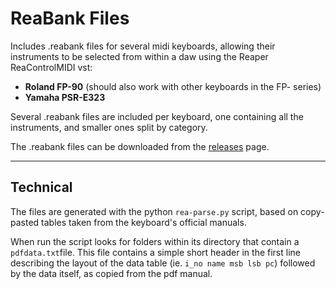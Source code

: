# ReaBank Files

Includes .reabank files for several midi keyboards, allowing their instruments to be selected from within a daw using the Reaper ReaControlMIDI vst:

* **Roland FP-90** (should also work with other keyboards in the FP- series)
* **Yamaha PSR-E323**

Several .reabank files are included per keyboard, one containing all the instruments, and smaller ones split by category.

The .reabank files can be downloaded from the [releases](https://github.com/smaldragon/ReaBank/releases/) page.

---

## Technical

The files are generated with the python `rea-parse.py` script, based on copy-pasted tables taken from the keyboard's official manuals. 

When run the script looks for folders within its directory that contain a `pdfdata.txt`file. This file contains a simple short header in the first line describing the layout of the data table (ie. `i_no name msb lsb pc`) followed by the data itself, as copied from the pdf manual.

